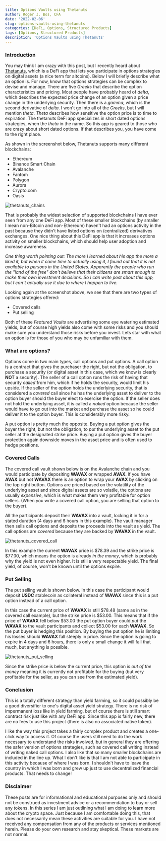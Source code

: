 ```yaml
---
title: Options Vaults using Thetanuts
author: Roger J. Bos, CFA
date: '2022-02-06'
slug: options-vaults-using-thetanuts
categories: [DeFi, Options, Structured Products]
tags: [Options, Structured Products]
description: 'Options Vaults using Thetanuts'
---
```


### Introduction ###

You may think I am crazy with this post, but I recently heard about [Thetanuts](https://thetanuts.finance/), which is a DeFi app that lets you participate in options strategies on digital assets (a nice term for altcoins).  Below I will briefly describe what an option is.  For now, know that options strategies can be complex to devise and manage.  There are five *Greeks* that describe the option characteristics and pricing.  Most people have probably heard of *delta*, which describes the expected price change of an option given a price change in the underlying security.  Then there is a *gamma*, which is the second derivative of *delta*.  I won't go into all of the *Greeks*, but I will mention *theta*.  *Theta* describes how sensitive the option price is to time to expiration.  The thetanuts DeFi app specializes in short dated options strategies, when the *theta* in the name.  So this app is geared to those who are crazy about short dated options.  If that describes you, you have come to the right place.

As shown in the screenshot below, Thetanuts supports many different blockchains:
* Ethereum
* Binance Smart Chain
* Avalanche
* Fantom
* Polygon
* Aurora
* Crypto.com
* Oasis  

![thetanuts_chains](/img/thetanuts_chains.png) 

That is probably the widest selection of supported blockchains I have ever seen from any one DeFi app.  Most of these smaller blockchains (by smaller I mean non-Bitcoin and non-Ethereum) haven't had an options activity in the past because they didn't have listed options on (centralized) derivatives exchanges.  One nice thing about this DeFi app is that it increases options activity on smaller blockchains, which should help user adoption and increase awareness.  

_One thing worth pointing out: The more I learned about his app the more a liked it, but when it came time to actually using it, I found out that it is not available to persons in the United States.  Apparently the people who run the "land of the free" don't believe that their citizens are smart enough to make their own investment decisions.  So I can write post about this app, but I can't actually use it due to where I happen to live._

Looking again at the screenshot above, we see that there are two types of options strategies offered:
* Covered calls
* Put selling

Both of these *Featured Vaults* are advertising some eye watering estimated yields, but of course high yields also come with some risks and you should make sure you understand those risks before you invest.  Lets star with what an option is for those of you who may be unfamiliar with them.

### What are options? ###

Options come in two main types, call options and put options.  A call option is a contract that gives the purchaser the right, but not the obligation, to purchase a security (or digital asset in this case, which we know is clearly **NOT** a security).  The seller of a call option runs the risk of having that security *called* from him, which if he holds the security, would limit his upside.  If the seller of the option holds the underlying security, that is considered a *covered* call since he has the underlying asset to deliver to the option buyer should the buyer elect to exercise the option.  If the seller does not hold the underlying asset, it is called a *naked* option because the seller would have to go out into the market and purchase the asset so he could deliver it to the option buyer.  This is considerably more risky.

A put option is pretty much the opposite.  Buying a put option gives the buyer the right, but not the obligation, to *put* the underlying asset to the put seller at the designated strike price.  Buying a put option gives the buyer protection again downside moves in the asset price and is often used to hedge positions.

### Covered Calls ###

The covered call vault shown below is on the Avalanche chain and you would participate by depositing **WAVAX** or wrapped **AVAX**.  If you have **AVAX** but not **WAVAX** there is an option to wrap your **AVAX** by clicking on the top right button.  Options are priced based on the volatility of the underlying asset and since digital assets are so volatile, the options are usually *expensive*, which is what makes them very profitable for option sellers.  (When you write a covered call option, you are selling that option to the buyer).

All the participants deposit their **WAVAX** into a vault, locking it in for a stated duration (4 days and 6 hours in this example).  The vault manager then sells call options and deposits the proceeds into the vault as yield.  The call options are *covered* because they are backed by **WAVAX** in the vault.

![thetanuts_covered_call](/img/thetanuts_covered_call.png) 

In this example the current **WAVAX** price is $78.39 and the strike price is $77.00, which means the option is already *in the money*, which is probably why the yield is not even higher.  It is still a very respectable yield.  The final yield, of course, won't be known until the options expire.

### Put Selling ###

The put selling vault is shown below.  In this case the participant would deposit **USDC** stablecoin as collateral instead of **WAVAX** since this is a put option instead of a call option.

In this case the current price of **WAVAX** is still $78.48 (same as in the covered call example), but the strike price is $53.00.  This means that if the price of **WAVAX** fell below $53.00 the put option buyer could *put* the **WAVAX** to the vault participants and collect $53.00 for each **WAVAX**.  So the put buyer is hedging this position.  By buying the put option he is limiting his losses should **WAVAX** fall steeply in price.  Since the option is going to expire in 4 days and 6 hours, there is only a small change it will fall that much, but anything is possible.

![thetanuts_put_selling](/img/thetanuts_put_selling.png) 

Since the strike price is below the current price, this option is *out of the money* meaning it is currently not profitable for the buying (but very profitable for the seller, as you can see from the estimated yield).

### Conclusion ###

This is a totally different strategy than yield farming, so it could possibly be a good diversifier to one's digital asset yield strategy.  There is no risk of impermanent loss like in yield farming, but of course there is still smart contract risk just like with any DeFi app.  Since this app is fairly new, there are no fees to use this project (there is also no associated native token).

I like the way this project takes a fairly complex product and creates a one-click way to access it.  Of course the users still need to do the work necessary to understand the risks involved, but in general they are offering the safer version of options strategies, such as covered call writing instead of writing naked call options.  I also like that so many smaller blockchains are included in the line up.  What I don't like is that I am not able to participate in this activity because of where I was born.  I shouldn't have to leave the country in which I was born and grew up just to use decentralized financial products.  That needs to change!

### Disclaimer ###

These posts are for informational and educational purposes only and should not be construed as investment advice or a recommendation to buy or sell any tokens.  In this series I am just outlining what I am doing to learn more about the crypto space.  Just because I am comfortable doing this, that does not necessarily mean these activities are suitable for you.  I have not received any compensation from any of the products or services mentioned herein.  Please do your own research and stay skeptical.  These markets are not normal.
